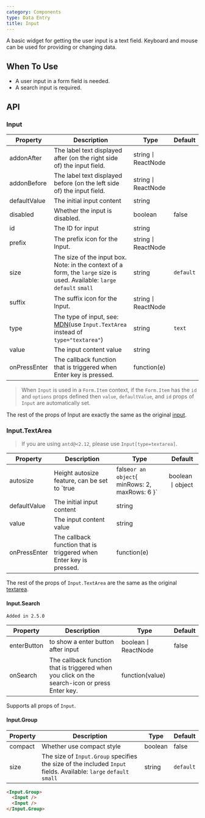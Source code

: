 ```yaml
---
category: Components
type: Data Entry
title: Input
---
```


A basic widget for getting the user input is a text field.
Keyboard and mouse can be used for providing or changing data.

## When To Use

- A user input in a form field is needed.
- A search input is required.

## API

### Input

| Property | Description | Type | Default |
| -------- | ----------- | ---- | ------- |
| addonAfter | The label text displayed after (on the right side of) the input field. | string丨ReactNode |  |
| addonBefore | The label text displayed before (on the left side of) the input field. | string丨ReactNode |  |
| defaultValue | The initial input content | string |  |
| disabled | Whether the input is disabled. | boolean | false |
| id | The ID for input | string |  |
| prefix | The prefix icon for the Input. | string丨ReactNode |  |
| size | The size of the input box. Note: in the context of a form, the `large` size is used. Available: `large` `default` `small` | string | `default` |
| suffix | The suffix icon for the Input. | string丨ReactNode |  |
| type | The type of input, see: [MDN](https://developer.mozilla.org/docs/Web/HTML/Element/input#Form_%3Cinput%3E_types)(use `Input.TextArea` instead of `type="textarea"`) | string | `text` |
| value | The input content value | string |  |
| onPressEnter | The callback function that is triggered when Enter key is pressed. | function(e) |  |

> When `Input` is used in a `Form.Item` context, if the `Form.Item` has the `id` and `options` props defined
> then `value`, `defaultValue`, and `id` props of `Input` are automatically set.

The rest of the props of Input are exactly the same as the original [input](https://facebook.github.io/react/docs/events.html#supported-events).

### Input.TextArea

> If you are using `antd@<2.12`, please use `Input[type=textarea]`.

| Property | Description | Type | Default |
| -------- | ----------- | ---- | ------- |
| autosize | Height autosize feature, can be set to `true|false` or an object `{ minRows: 2, maxRows: 6 }` | boolean丨object | false |
| defaultValue | The initial input content | string |  |
| value | The input content value | string |  |
| onPressEnter | The callback function that is triggered when Enter key is pressed. | function(e) |  |

The rest of the props of `Input.TextArea` are the same as the original [textarea](https://developer.mozilla.org/en-US/docs/Web/HTML/Element/textarea).

#### Input.Search

`Added in 2.5.0`

| Property | Description | Type | Default |
| -------- | ----------- | ---- | ------- |
| enterButton | to show a enter button after input | boolean丨ReactNode | false |
| onSearch | The callback function that is triggered when you click on the search-icon or press Enter key. | function(value) |  |

Supports all props of `Input`.

#### Input.Group

| Property | Description | Type | Default |
| -------- | ----------- | ---- | ------- |
| compact | Whether use compact style | boolean | false |
| size | The size of `Input.Group` specifies the size of the included `Input` fields. Available: `large` `default` `small` | string | `default` |

```html
<Input.Group>
  <Input />
  <Input />
</Input.Group>
```
